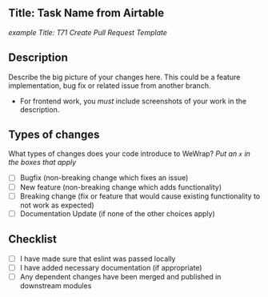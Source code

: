## Title: Task Name from Airtable

*example Title: T71 Create Pull Request Template*

## Description 

Describe the big picture of your changes here. This could be a feature implementation, bug fix or related issue from another branch.

- For frontend work, you _must_ include screenshots of your work in the description.

## Types of changes

What types of changes does your code introduce to WeWrap?
_Put an `x` in the boxes that apply_

- [ ] Bugfix (non-breaking change which fixes an issue)
- [ ] New feature (non-breaking change which adds functionality)
- [ ] Breaking change (fix or feature that would cause existing functionality to not work as expected)
- [ ] Documentation Update (if none of the other choices apply)

## Checklist

- [ ] I have made sure that eslint was passed locally
- [ ] I have added necessary documentation (if appropriate)
- [ ] Any dependent changes have been merged and published in downstream modules

